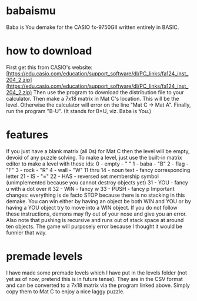 # babaismu
Baba is You demake for the CASIO fx-9750GII written entirely in BASIC.

# how to download
First get this from CASIO's website: [https://edu.casio.com/education/support_software/dl/PC_links/fa124_inst_204_2.zip](https://edu.casio.com/education/support_software/dl/PC_links/fa124_inst_204_2.zip)
Then use the program to download the distribution file to your calculator.
Then make a 7x18 matrix in Mat C's location. This will be the level. Otherwise the calculator will error on the line "Mat C -> Mat A".
Finally, run the program "B-U". (It stands for B=U, viz. Baba is You.)

# features
If you just have a blank matrix (all 0s) for Mat C then the level will be empty, devoid of any puzzle solving. To make a level, just use the built-in matrix editor to make a level with these ids:
0 - empty - " "
1 - baba - "B"
2 - flag - "F"
3 - rock - "R"
4 - wall - "W"
11 thru 14 - noun text - fancy corresponding letter
21 - IS - "="
22 - HAS - reversed set membership symbol (unimplemented because you cannot destroy objects yet)
31 - YOU - fancy u with a dot over it
32 - WIN - fancy w
33 - PUSH - fancy p
Important changes: everything is de facto STOP because there is no stacking in this demake. You can win either by having an object be both WIN and YOU or by having a YOU object try to move into a WIN object. If you do not follow these instructions, demons may fly out of your nose and give you an error.
Also note that pushing is recursive and runs out of stack space at around ten objects. The game will purposely error because I thought it would be funnier that way.

# premade levels
I have made some premade levels which I have put in the levels folder (not yet as of now, pretend this is in future tense). They are in the CSV format and can be converted to a 7x18 matrix via the program linked above. Simply copy them to Mat C to enjoy a nice laggy puzzle.
